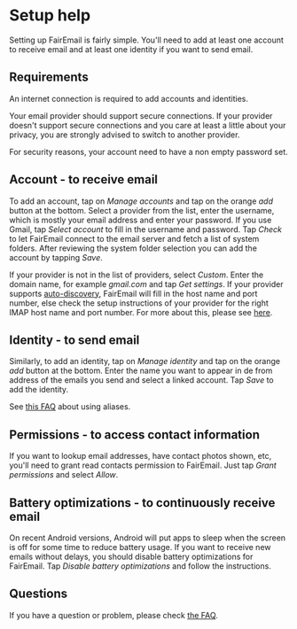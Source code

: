 # Setup help

Setting up FairEmail is fairly simple.
You'll need to add at least one account to receive email and at least one identity if you want to send email.

## Requirements

An internet connection is required to add accounts and identities.

Your email provider should support secure connections.
If your provider doesn't support secure connections and you care at least a little about your privacy,
you are strongly advised to switch to another provider.

For security reasons, your account need to have a non empty password set.

## Account - to receive email

To add an account, tap on *Manage accounts* and tap on the orange *add* button at the bottom.
Select a provider from the list, enter the username, which is mostly your email address and enter your password.
If you use Gmail, tap *Select account* to fill in the username and password.
Tap *Check* to let FairEmail connect to the email server and fetch a list of system folders.
After reviewing the system folder selection you can add the account by tapping *Save*.

If your provider is not in the list of providers, select *Custom*.
Enter the domain name, for example *gmail.com* and tap *Get settings*.
If your provider supports [auto-discovery](https://tools.ietf.org/html/rfc6186), FairEmail will fill in the host name and port number,
else check the setup instructions of your provider for the right IMAP host name and port number.
For more about this, please see [here](https://github.com/M66B/open-source-email/blob/master/FAQ.md#authorizing-accounts).

## Identity - to send email

Similarly, to add an identity, tap on *Manage identity* and tap on the orange *add* button at the bottom.
Enter the name you want to appear in de from address of the emails you send and select a linked account.
Tap *Save* to add the identity.

See [this FAQ](https://github.com/M66B/open-source-email/blob/master/FAQ.md#FAQ9) about using aliases.

## Permissions - to access contact information

If you want to lookup email addresses, have contact photos shown, etc, you'll need to grant read contacts permission to FairEmail.
Just tap *Grant permissions* and select *Allow*.

## Battery optimizations - to continuously receive email

On recent Android versions, Android will put apps to sleep when the screen is off for some time to reduce battery usage.
If you want to receive new emails without delays, you should disable battery optimizations for FairEmail.
Tap *Disable battery optimizations* and follow the instructions.

## Questions

If you have a question or problem, please check [the FAQ](https://github.com/M66B/open-source-email/blob/master/FAQ.md).
